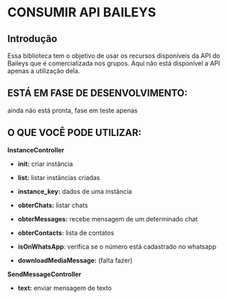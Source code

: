 # CONSUMIR API BAILEYS

## Introdução

Essa biblioteca tem o objetivo de usar os recursos disponíveis da API do Baileys que é comercializada nos grupos. Aqui não está disponível a API apenas a utilização dela.

## ESTÁ EM FASE DE DESENVOLVIMENTO:
ainda não está pronta, fase em teste apenas

## O QUE VOCÊ PODE UTILIZAR:

<b>InstanceController</b>

- <b>init:</b> criar instância
- <b>list:</b> listar instâncias criadas
- <b>instance_key:</b> dados de uma instância
- <b>obterChats:</b> listar chats
- <b>obterMessages:</b> recebe mensagem de um determinado chat
- <b>obterContacts:</b> lista de contatos
- <b>isOnWhatsApp</b>: verifica se o número está cadastrado no whatsapp

- <b>downloadMediaMessage:</b> (falta fazer)

<b>SendMessageController</b>

- <b>text:</b> enviar mensagem de texto


